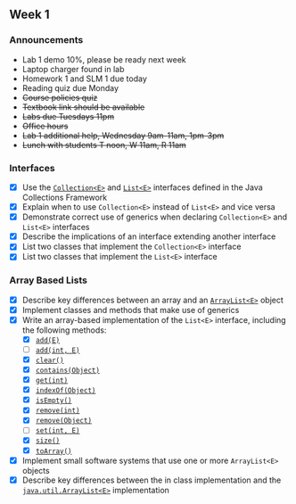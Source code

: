 ## Week 1

### Announcements
* Lab 1 demo 10%, please be ready next week
* Laptop charger found in lab
* Homework 1 and SLM 1 due today
* Reading quiz due Monday
* ~~Course policies quiz~~
* ~~Textbook link should be available~~
* ~~Labs due Tuesdays 11pm~~
* ~~Office hours~~
* ~~Lab 1 additional help, Wednesday 9am-11am, 1pm-3pm~~
* ~~Lunch with students T noon, W 11am, R 11am~~

### Interfaces

* [x] Use the [`Collection<E>`](http://javadoc.taylorial.com/java.base/util/Collection.html) and [`List<E>`](http://javadoc.taylorial.com/java.base/util/List.html) interfaces defined in the Java Collections Framework
* [x] Explain when to use `Collection<E>` instead of `List<E>` and vice versa
* [x] Demonstrate correct use of generics when declaring `Collection<E>` and `List<E>` interfaces
* [x] Describe the implications of an interface extending another interface
* [x] List two classes that implement the `Collection<E>` interface
* [x] List two classes that implement the `List<E>` interface

### Array Based Lists

* [x] Describe key differences between an array and an [`ArrayList<E>`](http://javadoc.taylorial.com/java.base/util/ArrayList.html) object
* [x] Implement classes and methods that make use of generics
* [x] Write an array-based implementation of the `List<E>` interface, including the following methods:
    * [x] [`add(E)`](http://javadoc.taylorial.com/java.base/util/List.html#add%28E%29)
    * [ ] [`add(int, E)`](http://javadoc.taylorial.com/java.base/util/List.html#add%28int,E%29)
    * [x] [`clear()`](http://javadoc.taylorial.com/java.base/util/List.html#clear%28%29)
    * [x] [`contains(Object)`](http://javadoc.taylorial.com/java.base/util/List.html#contains%28java.lang.Object%29)
    * [x] [`get(int)`](http://javadoc.taylorial.com/java.base/util/List.html#get%28int%29)
    * [x] [`indexOf(Object)`](http://javadoc.taylorial.com/java.base/util/List.html#indexOf%28java.lang.Object%29)
    * [x] [`isEmpty()`](http://javadoc.taylorial.com/java.base/util/List.html#isEmpty%28%29)
    * [x] [`remove(int)`](http://javadoc.taylorial.com/java.base/util/List.html#remove%28int%29)
    * [x] [`remove(Object)`](http://javadoc.taylorial.com/java.base/util/List.html#remove%28java.lang.Object%29)
    * [ ] [`set(int, E)`](http://javadoc.taylorial.com/java.base/util/List.html#set%28int,E%29)
    * [x] [`size()`](http://javadoc.taylorial.com/java.base/util/List.html#size%28%29)
    * [x] [`toArray()`](http://javadoc.taylorial.com/java.base/util/List.html#toArray%28%29)
* [x] Implement small software systems that use one or more `ArrayList<E>` objects
* [x] Describe key differences between the in class implementation and the [`java.util.ArrayList<E>`](http://javadoc.taylorial.com/java.base/util/ArrayList.html) implementation
